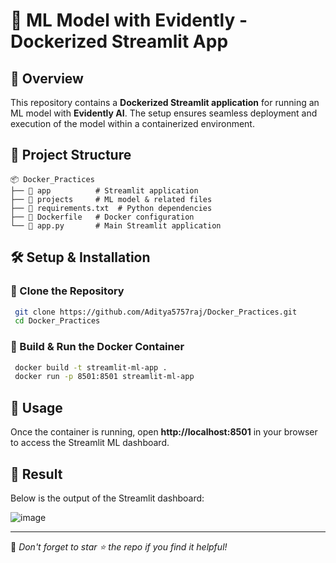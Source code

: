 # 🚀 ML Model with Evidently - Dockerized Streamlit App

## 📌 Overview
This repository contains a **Dockerized Streamlit application** for running an ML model with **Evidently AI**. The setup ensures seamless deployment and execution of the model within a containerized environment.

## 📂 Project Structure
```
📦 Docker_Practices
├── 📂 app          # Streamlit application
├── 📂 projects     # ML model & related files
├── 📜 requirements.txt  # Python dependencies
├── 📜 Dockerfile   # Docker configuration
└── 📜 app.py       # Main Streamlit application
```

## 🛠️ Setup & Installation
### 🔹 Clone the Repository
```bash
 git clone https://github.com/Aditya5757raj/Docker_Practices.git
 cd Docker_Practices
```

### 🔹 Build & Run the Docker Container
```bash
 docker build -t streamlit-ml-app .
 docker run -p 8501:8501 streamlit-ml-app
```

## 📌 Usage
Once the container is running, open **http://localhost:8501** in your browser to access the Streamlit ML dashboard.

## 📸 Result
Below is the output of the Streamlit dashboard:

![image](https://github.com/user-attachments/assets/01b08fb7-6257-47ff-b84f-38ec4febf2b9)


---
🌟 *Don't forget to star ⭐ the repo if you find it helpful!*

